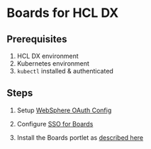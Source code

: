 # Boards for HCL DX

## Prerequisites

1.  HCL DX environment
1.  Kubernetes environment
1.  `kubectl` installed & authenticated

## Steps

1. Setup [WebSphere OAuth Config](./auth/websphere.md)

1. Configure [SSO for Boards](./auth/sso.md)

1. Install the Boards portlet as [described here](./portlet/index.md)
